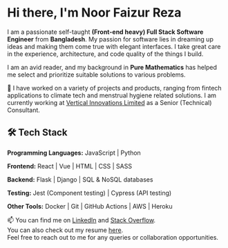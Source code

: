 # Hi there, I'm Noor Faizur Reza

I am a passionate self-taught **(Front-end heavy) Full Stack Software Engineer** from **Bangladesh**. My passion for software lies in dreaming up ideas and making them come true with elegant interfaces. I take great care in the experience, architecture, and code quality of the things I build. 

I am an avid reader, and my background in **Pure Mathematics** has helped me select and prioritize suitable solutions to various problems.

🔭 I have worked on a variety of projects and products, ranging from fintech applications to climate tech and menstrual hygiene related solutions. I am currently working at [Vertical Innovations Limited](https://www.vertical-innovations.com/) as a Senior (Technical) Consultant.

## 🛠️ Tech Stack

**Programming Languages:** JavaScript | Python

**Frontend:** React | Vue | HTML | CSS | SASS

**Backend:** Flask | Django | SQL & NoSQL databases

**Testing:** Jest (Component testing) | Cypress (API testing)

**Other Tools:** Docker | Git | GitHub Actions | AWS | Heroku

📫 You can find me on [LinkedIn](https://www.linkedin.com/in/faizur-reza) and [Stack Overflow](https://stackoverflow.com/users/3458727/ni8mr).  
You can also check out my resume [here](https://drive.google.com/file/d/1pBxtIgkKFt_ldZiTi96V2_pEwScAeO-N/view?usp=drive_link).  
Feel free to reach out to me for any queries or collaboration opportunities.
